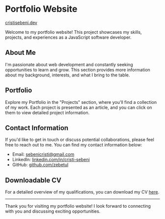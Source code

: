 # Portfolio Website

[cristisebeni.dev](https://cristisebeni.dev/)

Welcome to my portfolio website! This project showcases my skills, projects, and experiences as a JavaScript software developer.

## About Me

I'm passionate about web development and constantly seeking opportunities to learn and grow. This section provides more information about my background, interests, and what I bring to the table.

## Portfolio

Explore my Portfolio in the "Projects" section, where you'll find a collection of my work. Each project is presented as an article, and you can click on them to view detailed project information.

## Contact Information

If you'd like to get in touch or discuss potential collaborations, please feel free to reach out to me. You can find my contact information below:

- Email: [sebenicristi@gmail.com](mailto:sebenicristi@gmail.com)
- LinkedIn: [linkedin.com/in/cristi-sebeni](https://www.linkedin.com/in/cristi-sebeni)
- GitHub: [github.com/zebetul](https://github.com/zebetul)

## Downloadable CV

For a detailed overview of my qualifications, you can download my CV [here](https://cristisebeni.dev/cv).

---

Thank you for visiting my portfolio website! I look forward to connecting with you and discussing exciting opportunities.
